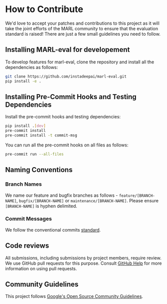 # How to Contribute

We'd love to accept your patches and contributions to this project as it will take the joint efforts of the MARL community to ensure that the evaluation standard is raised! There are
just a few small guidelines you need to follow.

## Installing MARL-eval for developement

To develop features for marl-eval, clone the repository and install all the dependencies as follows:

```bash
git clone https://github.com/instadeepai/marl-eval.git
pip install -e .
```

## Installing Pre-Commit Hooks and Testing Dependencies

Install the pre-commit hooks and testing dependencies:
```bash
pip install .[dev]
pre-commit install
pre-commit install -t commit-msg
```
You can run all the pre-commit hooks on all files as follows:
```bash
pre-commit run --all-files
```

## Naming Conventions
### Branch Names
We name our feature and bugfix branches as follows - `feature/[BRANCH-NAME]`, `bugfix/[BRANCH-NAME]` or `maintenance/[BRANCH-NAME]`. Please ensure `[BRANCH-NAME]` is hyphen delimited.
### Commit Messages
We follow the conventional commits [standard](https://www.conventionalcommits.org/en/v1.0.0/).

## Code reviews

All submissions, including submissions by project members, require review. We
use GitHub pull requests for this purpose. Consult
[GitHub Help](https://help.github.com/articles/about-pull-requests/) for more
information on using pull requests.

## Community Guidelines

This project follows
[Google's Open Source Community Guidelines](https://opensource.google.com/conduct/).
